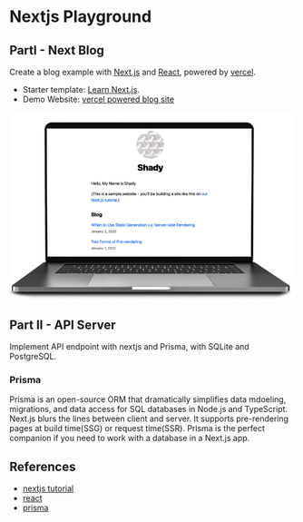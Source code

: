 # Nextjs Playground

## PartI - Next Blog

Create a blog example with [Next.js](https://nextjs.org/) and [React](https://reactjs.org/), powered by [vercel](https://vercel.com/).

* Starter template: [Learn Next.js](https://github.com/vercel/next-learn/tree/master/basics/learn-starter).
* Demo Website: [vercel powered blog site](https://next-blog-orpin-six.vercel.app/)

![Nextjs blog](./images/nextjs-blog.png)

## Part II - API Server

Implement API endpoint with nextjs and Prisma, with SQLite and PostgreSQL.

### Prisma

Prisma is an open-source ORM that dramatically simplifies data mdoeling,
migrations, and data access for SQL databases in Node.js and TypeScript. Next.js
blurs the lines between client and server. It supports pre-rendering pages at
build time(SSG) or request time(SSR). Prisma is the perfect companion if you
need to work with a database in a Next.js app.

## References

* [nextjs tutorial](https://nextjs.org/learn/basics/create-nextjs-app)
* [react](https://reactjs.org/)
* [prisma](https://www.prisma.io/)

